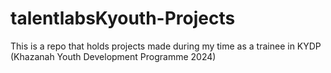 # talentlabsKyouth-Projects
This is a repo that holds projects made during my time as a trainee in KYDP (Khazanah Youth Development Programme 2024)
